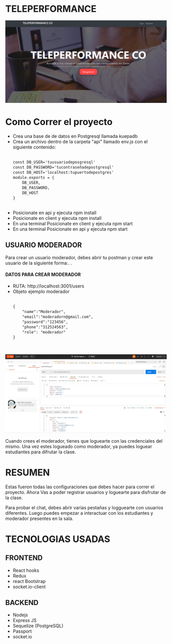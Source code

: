 <h1>TELEPERFORMANCE</h1>

<div>
    <img src='./ReadmeAssets/Home.PNG'></img>
</div>


<h1>Como Correr el proyecto</h1>
<ul>
<li>Crea una base de de datos en Postgresql llamada kuepadb</li>
<li>Crea un archivo dentro de la carpeta "api" llamado env.js con el siguiente contenido:
<pre>
<code>
const DB_USER='tuusuariodeposgresql'
const DB_PASSWORD='tucontraseñadepostgresql'
const DB_HOST='localhost:tupuertodepostgres'
module.exports = {
    DB_USER,
    DB_PASSWORD,
    DB_HOST
}
</code>
</pre>
</li>
<li>Posicionate en api y ejecuta npm install</li>
<li>Posicionate en client y ejecuta npm install</li>
<li>En una terminal  Posicionate en client y ejecuta npm start</li>
<li>En una terminal  Posicionate en api y ejecuta npm start</li>
</ul>

<h2>USUARIO MODERADOR</h2>
<p>
    Para crear un usuario moderador, debes abrir tu postman y crear este usuario de la siguiente forma:. .
</p>
<h4>DATOS PARA CREAR MODERADOR</h4>

<ul>
    <li>RUTA: http://localhost:3001/users</li>
    <li>Objeto ejemplo moderador
    <pre>
    <code>
{
    "name":"Moderador",
    "email":"moderadorn@gmail.com",
    "password":"123456",
    "phone":"312524563",
    "role": "moderador"
}
    </code>
    </pre>
    </li>
</ul>
<div>
    <img src='./ReadmeAssets/postman.JPG'></img>
</div>
<p>
    Cuando crees el moderador, tienes que loguearte con las credenciales del mismo. Una vez estes logueado como moderador, ya puedes loguear estudiantes para difrutar la clase.
</p>


<h1>RESUMEN</h1>

<p>
    Estas fueron todas las configuraciones que debes hacer para correr el proyecto. Ahora Vas a poder registrar usuarios y loguearte para disfrutar de la clase.
</p>

<p>
    Para probar el chat, debes abrir varias pestañas y logguearte con usuarios diferentes. Luego puedes empezar a interactuar con los estudiantes y moderador presentes en la sala.
</p>


<div>
    <h1> TECNOLOGIAS USADAS </h1>
        <h2>FRONTEND</h2>
        <ul>
            <li>React hooks</li>
            <li>Redux</li>
            <li>react Bootstrap</li>
            <li>socket.io-client</li>
        </ul>
        <h2>BACKEND</h2>
        <ul>
            <li>Nodejs</li>
            <li>Express JS</li>
            <li>Sequelize (PostgreSQL)</li>
            <li>Passport</li>
            <li>socket.io</li>
        </ul>
</div>



